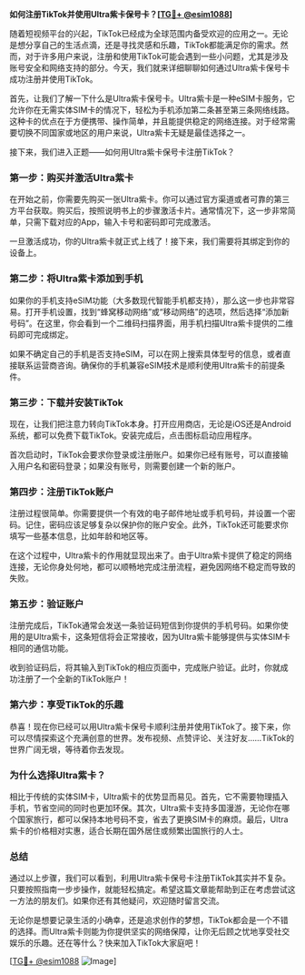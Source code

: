 **如何注册TikTok并使用Ultra紫卡保号卡？[[TG💪+ @esim1088](https://t.me/s/esim1088)]**

随着短视频平台的兴起，TikTok已经成为全球范围内备受欢迎的应用之一。无论是想分享自己的生活点滴，还是寻找灵感和乐趣，TikTok都能满足你的需求。然而，对于许多用户来说，注册和使用TikTok可能会遇到一些小问题，尤其是涉及账号安全和网络支持的部分。今天，我们就来详细聊聊如何通过Ultra紫卡保号卡成功注册并使用TikTok。

首先，让我们了解一下什么是Ultra紫卡保号卡。Ultra紫卡是一种eSIM卡服务，它允许你在无需实体SIM卡的情况下，轻松为手机添加第二条甚至第三条网络线路。这种卡的优点在于方便携带、操作简单，并且能提供稳定的网络连接。对于经常需要切换不同国家或地区的用户来说，Ultra紫卡无疑是最佳选择之一。

接下来，我们进入正题——如何用Ultra紫卡保号卡注册TikTok？

### **第一步：购买并激活Ultra紫卡**

在开始之前，你需要先购买一张Ultra紫卡。你可以通过官方渠道或者可靠的第三方平台获取。购买后，按照说明书上的步骤激活卡片。通常情况下，这一步非常简单，只需下载对应的App，输入卡号和密码即可完成激活。

一旦激活成功，你的Ultra紫卡就正式上线了！接下来，我们需要将其绑定到你的设备上。

### **第二步：将Ultra紫卡添加到手机**

如果你的手机支持eSIM功能（大多数现代智能手机都支持），那么这一步也非常容易。打开手机设置，找到“蜂窝移动网络”或“移动网络”的选项，然后选择“添加新号码”。在这里，你会看到一个二维码扫描界面，用手机扫描Ultra紫卡提供的二维码即可完成绑定。

如果不确定自己的手机是否支持eSIM，可以在网上搜索具体型号的信息，或者直接联系运营商咨询。确保你的手机兼容eSIM技术是顺利使用Ultra紫卡的前提条件。

### **第三步：下载并安装TikTok**

现在，让我们把注意力转向TikTok本身。打开应用商店，无论是iOS还是Android系统，都可以免费下载TikTok。安装完成后，点击图标启动应用程序。

首次启动时，TikTok会要求你登录或注册账户。如果你已经有账号，可以直接输入用户名和密码登录；如果没有账号，则需要创建一个新的账户。

### **第四步：注册TikTok账户**

注册过程很简单。你需要提供一个有效的电子邮件地址或手机号码，并设置一个密码。记住，密码应该足够复杂以保护你的账户安全。此外，TikTok还可能要求你填写一些基本信息，比如年龄和地区等。

在这个过程中，Ultra紫卡的作用就显现出来了。由于Ultra紫卡提供了稳定的网络连接，无论你身处何地，都可以顺畅地完成注册流程，避免因网络不稳定而导致的失败。

### **第五步：验证账户**

注册完成后，TikTok通常会发送一条验证码短信到你提供的手机号码。如果你使用的是Ultra紫卡，这条短信将会正常接收，因为Ultra紫卡能够提供与实体SIM卡相同的通信功能。

收到验证码后，将其输入到TikTok的相应页面中，完成账户验证。此时，你就成功注册了一个全新的TikTok账户！

### **第六步：享受TikTok的乐趣**

恭喜！现在你已经可以用Ultra紫卡保号卡顺利注册并使用TikTok了。接下来，你可以尽情探索这个充满创意的世界。发布视频、点赞评论、关注好友……TikTok的世界广阔无垠，等待着你去发现。

### **为什么选择Ultra紫卡？**

相比于传统的实体SIM卡，Ultra紫卡的优势显而易见。首先，它不需要物理插入手机，节省空间的同时也更加环保。其次，Ultra紫卡支持多国漫游，无论你在哪个国家旅行，都可以保持本地号码不变，省去了更换SIM卡的麻烦。最后，Ultra紫卡的价格相对实惠，适合长期在国外居住或频繁出国旅行的人士。

### **总结**

通过以上步骤，我们可以看到，利用Ultra紫卡保号卡注册TikTok其实并不复杂。只要按照指南一步步操作，就能轻松搞定。希望这篇文章能帮助到正在考虑尝试这一方法的朋友们。如果你还有其他疑问，欢迎随时留言交流。

无论你是想要记录生活的小确幸，还是追求创作的梦想，TikTok都会是一个不错的选择。而Ultra紫卡则能为你提供坚实的网络保障，让你无后顾之忧地享受社交娱乐的乐趣。还在等什么？快来加入TikTok大家庭吧！

[[TG💪+ @esim1088](https://t.me/s/esim1088) ![Image](https://i.postimg.cc/4NQfJmqS/Snipaste-2025-05-13-00-14-12.png)]